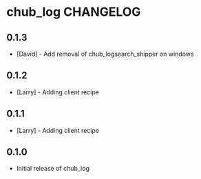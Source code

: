 chub_log CHANGELOG
==================
0.1.3
-----
- [David] - Add removal of chub_logsearch_shipper on windows

0.1.2
-----
- [Larry] - Adding client recipe

0.1.1
-----
- [Larry] - Adding client recipe

0.1.0
-----
- Initial release of chub_log

